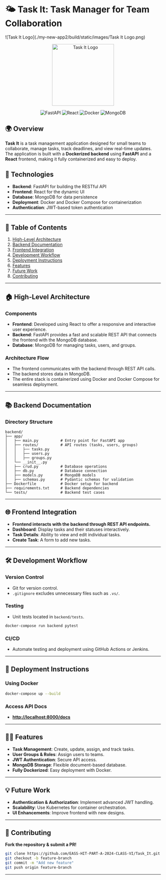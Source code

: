 # 🌤 Task It: Task Manager for Team Collaboration

![Task It Logo](./my-new-app2/build/static/images/Task It Logo.png)

<p align="center">
  <img src="./my-new-app2/build/static/images/Task It Logo.png" width="200" alt="Task It Logo">
</p>

<p align="center">
  <img src="https://img.shields.io/badge/FastAPI-%23009688.svg?style=for-the-badge&logo=fastapi&logoColor=white" alt="FastAPI">
  <img src="https://img.shields.io/badge/React-%2361DAFB.svg?style=for-the-badge&logo=react&logoColor=black" alt="React">
  <img src="https://img.shields.io/badge/Docker-%230db7ed.svg?style=for-the-badge&logo=docker&logoColor=white" alt="Docker">
  <img src="https://img.shields.io/badge/MongoDB-%2347A248.svg?style=for-the-badge&logo=mongodb&logoColor=white" alt="MongoDB">
</p>

## 🌍 Overview

**Task It** is a task management application designed for small teams to collaborate, manage tasks, track deadlines, and view real-time updates. The application is built with a **Dockerized backend** using **FastAPI** and a **React** frontend, making it fully containerized and easy to deploy.

## 🚀 Technologies

- **Backend**: FastAPI for building the RESTful API
- **Frontend**: React for the dynamic UI
- **Database**: MongoDB for data persistence
- **Deployment**: Docker and Docker Compose for containerization
- **Authentication**: JWT-based token authentication

---

## 📃 Table of Contents
1. [High-Level Architecture](#🏠-high-level-architecture)
2. [Backend Documentation](#📚-backend-documentation)
3. [Frontend Integration](#🌐-frontend-integration)
4. [Development Workflow](#🛠-development-workflow)
5. [Deployment Instructions](#💪-deployment-instructions)
6. [Features](#👨‍💼-features)
7. [Future Work](#💡-future-work)
8. [Contributing](#🤝-contributing)

---

## 🏠 High-Level Architecture

### Components
- **Frontend**: Developed using React to offer a responsive and interactive user experience.
- **Backend**: FastAPI provides a fast and scalable REST API that connects the frontend with the MongoDB database.
- **Database**: MongoDB for managing tasks, users, and groups.

### Architecture Flow
- The frontend communicates with the backend through REST API calls.
- The backend stores data in MongoDB.
- The entire stack is containerized using Docker and Docker Compose for seamless deployment.

---

## 📚 Backend Documentation

### Directory Structure
```plaintext
backend/
├── app/
│   ├── main.py          # Entry point for FastAPI app
│   ├── routes/          # API routes (tasks, users, groups)
│   │   ├── tasks.py
│   │   ├── users.py
│   │   ├── groups.py
│   └── __init__.py
│   ├── crud.py          # Database operations
│   ├── db.py            # Database connection
│   ├── models.py        # MongoDB models
│   ├── schemas.py       # Pydantic schemas for validation
├── Dockerfile           # Docker setup for backend
├── requirements.txt     # Backend dependencies
└── tests/               # Backend test cases
```

---

## 🌐 Frontend Integration
- **Frontend interacts with the backend through REST API endpoints.**
- **Dashboard**: Display tasks and their statuses interactively.
- **Task Details**: Ability to view and edit individual tasks.
- **Create Task**: A form to add new tasks.

---

## 🛠 Development Workflow
### **Version Control**
- Git for version control.
- `.gitignore` excludes unnecessary files such as `.vs/`.

### **Testing**
- Unit tests located in `backend/tests`.
```bash
docker-compose run backend pytest
```

### **CI/CD**
- Automate testing and deployment using GitHub Actions or Jenkins.

---

## 💪 Deployment Instructions
### Using Docker
```bash
docker-compose up --build
```

### Access API Docs
- **[http://localhost:8000/docs](http://localhost:8000/docs)**

---

## 👨‍💼 Features
- **Task Management**: Create, update, assign, and track tasks.
- **User Groups & Roles**: Assign users to teams.
- **JWT Authentication**: Secure API access.
- **MongoDB Storage**: Flexible document-based database.
- **Fully Dockerized**: Easy deployment with Docker.

---

## 💡 Future Work
- **Authentication & Authorization**: Implement advanced JWT handling.
- **Scalability**: Use Kubernetes for container orchestration.
- **UI Enhancements**: Improve frontend with new designs.

---

## 🤝 Contributing
**Fork the repository & submit a PR!**

```bash
git clone https://github.com/EASS-HIT-PART-A-2024-CLASS-VI/Task_It.git
git checkout -b feature-branch
git commit -m "Add new feature"
git push origin feature-branch
```

---


